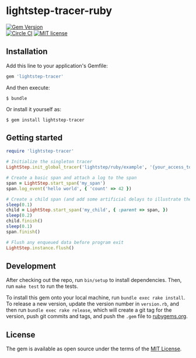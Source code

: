# lightstep-tracer-ruby

[![Gem Version](https://badge.fury.io/rb/lightstep-tracer.svg)](https://badge.fury.io/rb/lightstep-tracer)  
[![Circle CI](https://circleci.com/gh/lightstep/lightstep-tracer-ruby.svg?style=shield)](https://circleci.com/gh/lightstep/lightstep-tracer-ruby)
[![MIT license](http://img.shields.io/badge/license-MIT-blue.svg)](http://opensource.org/licenses/MIT)

## Installation

Add this line to your application's Gemfile:

```ruby
gem 'lightstep-tracer'
```

And then execute:

    $ bundle

Or install it yourself as:

    $ gem install lightstep-tracer


## Getting started

```ruby
require 'lightstep-tracer'

# Initialize the singleton tracer
LightStep.init_global_tracer('lightstep/ruby/example', '{your_access_token}')

# Create a basic span and attach a log to the span
span = LightStep.start_span('my_span')
span.log_event('hello world', { 'count' => 42 })

# Create a child span (and add some artificial delays to illustrate the timing)
sleep(0.1)
child = LightStep.start_span('my_child', { :parent => span, })
sleep(0.2)
child.finish()
sleep(0.1)
span.finish()

# Flush any enqueued data before program exit
LightStep.instance.flush()
```

## Development

After checking out the repo, run `bin/setup` to install dependencies. Then, run `make test` to run the tests.

To install this gem onto your local machine, run `bundle exec rake install`. To release a new version, update the version number in `version.rb`, and then run `bundle exec rake release`, which will create a git tag for the version, push git commits and tags, and push the `.gem` file to [rubygems.org](https://rubygems.org).

## License

The gem is available as open source under the terms of the [MIT License](http://opensource.org/licenses/MIT).
